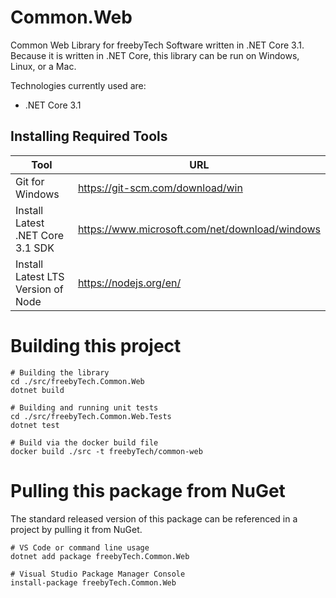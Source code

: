 # Common.Web
Common Web Library for freebyTech Software written in .NET Core 3.1. Because it is written in .NET Core, this library can be run on Windows, Linux, or a Mac.

Technologies currently used are:

* .NET Core 3.1

## Installing Required Tools
| Tool                               | URL                                              |
| ---------------------------------- | ------------------------------------------------ |
| Git for Windows                    | https://git-scm.com/download/win                 |
| Install Latest .NET Core 3.1 SDK   | https://www.microsoft.com/net/download/windows   |
| Install Latest LTS Version of Node | https://nodejs.org/en/                           |


# Building this project
```
# Building the library
cd ./src/freebyTech.Common.Web
dotnet build

# Building and running unit tests
cd ./src/freebyTech.Common.Web.Tests
dotnet test

# Build via the docker build file
docker build ./src -t freebyTech/common-web
```

# Pulling this package from NuGet
The standard released version of this package can be referenced in a project by pulling it from NuGet.
```
# VS Code or command line usage
dotnet add package freebyTech.Common.Web

# Visual Studio Package Manager Console
install-package freebyTech.Common.Web
```